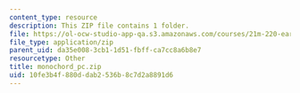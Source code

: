 ```yaml
---
content_type: resource
description: This ZIP file contains 1 folder.
file: https://ol-ocw-studio-app-qa.s3.amazonaws.com/courses/21m-220-early-music-fall-2010/10fe3b4f880ddab2536b8c7d2a8891d6_monochord_pc.zip
file_type: application/zip
parent_uid: da35e008-3cb1-1d51-fbff-ca7cc8a6b8e7
resourcetype: Other
title: monochord_pc.zip
uid: 10fe3b4f-880d-dab2-536b-8c7d2a8891d6
---
```

